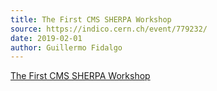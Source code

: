 ```yaml
---
title: The First CMS SHERPA Workshop
source: https://indico.cern.ch/event/779232/
date: 2019-02-01
author: Guillermo Fidalgo
---
```

[The First CMS SHERPA Workshop](https://indico.cern.ch/event/779232/)
